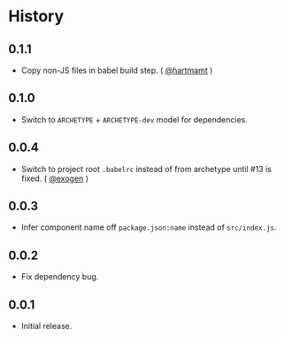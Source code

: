 History
=======

## 0.1.1

* Copy non-JS files in babel build step. ( [@hartmamt][] )

## 0.1.0

* Switch to `ARCHETYPE` + `ARCHETYPE-dev` model for dependencies.

## 0.0.4

* Switch to project root `.babelrc` instead of from archetype until #13
  is fixed. ( [@exogen][] )

## 0.0.3

* Infer component name off `package.json:name` instead of `src/index.js`.

## 0.0.2

* Fix dependency bug.

## 0.0.1

* Initial release.

[@exogen]: https://github.com/exogen
[@hartmamt]: https://github.com/hartmamt
[@ryan-roemer]: https://github.com/ryan-roemer
